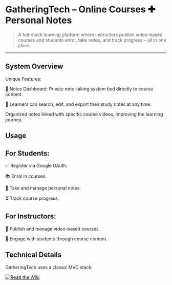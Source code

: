 # GatheringTech – Online Courses ✚ Personal Notes

> A full-stack learning platform where instructors publish video-based courses and students enrol, take notes, and track progress – all in one place.

---

## System Overview

Unique Features:

🎯 Notes Dashboard: Private note-taking system tied directly to course content.

🔎 Learners can search, edit, and export their study notes at any time.

Organized notes linked with specific course videos, improving the learning journey.

## Usage
## For Students:

✅ Register via Google OAuth.

📚 Enrol in courses.

📝 Take and manage personal notes.

⏳ Track course progress.

## For Instructors:

🚀 Publish and manage video-based courses.

📢 Engage with students through course content.

## Technical Details

GatheringTech uses a classic MVC stack:

[![Read the Wiki](https://img.shields.io/badge/Wiki-Read%20More-blue?style=flat-square)](https://github.com/Yaser-Alshareef/GatheringTech-Learning-Platform/wiki)

